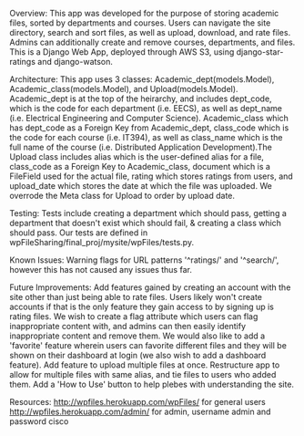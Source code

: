 Overview:
  This app was developed for the purpose of storing academic files, sorted by departments and courses.
  Users can  navigate the site directory, search and sort files, as well as upload, download, and rate files.
  Admins can additionally create and remove courses, departments, and files. This is a Django Web App, deployed 
  through AWS S3, using django-star-ratings and django-watson.

Architecture:
  This app uses 3 classes: Academic_dept(models.Model), Academic_class(models.Model), and Upload(models.Model).
  Academic_dept is at the top of the heirarchy, and includes dept_code, which is the code for each department 
  (i.e. EECS), as well as dept_name (i.e. Electrical Engineering and Computer Science). Academic_class which 
  has dept_code as a Foreign Key from Academic_dept, class_code which is the code for each course (i.e. IT394),
  as well as class_name which is the full name of the course (i.e. Distributed Application Development).The 
  Upload class includes alias which is the user-defined alias for a file, class_code as a Foreign Key to Academic_class,
  document which is a FileField used for the actual file, rating which stores ratings from users, and upload_date which 
  stores the date at which the file was uploaded. We overrode the Meta class for Upload to order by upload date.

Testing:
  Tests include creating a department which should pass, getting a department that doesn't exist which should fail, &
  creating a class which should pass. Our tests are defined in wpFileSharing/final_proj/mysite/wpFiles/tests.py.
  
Known Issues:
  Warning flags for URL patterns '^ratings/' and '^search/', however this has not caused any issues thus far.


Future Improvements:
  Add features gained by creating an account with the site other than just being able to rate files. Users
  likely won't create accounts if that is the only feature they gain access to by signing up is rating files. 
  We wish to create a flag attribute which users can flag inappropriate content with, and admins can then easily
  identify inappropriate content and remove them. We would also like to add a 'favorite' feature wherein users 
  can favorite different files and they will be shown on their dashboard at login (we also wish to add a dashboard feature).
  Add feature to upload multiple files at once. Restructure app to allow for multiple files with same alias, and tie files to
  users who added them. Add a 'How to Use' button to help plebes with understanding the site.

Resources:
  http://wpfiles.herokuapp.com/wpFiles/ for general users
  http://wpfiles.herokuapp.com/admin/ for admin, username admin and password cisco
